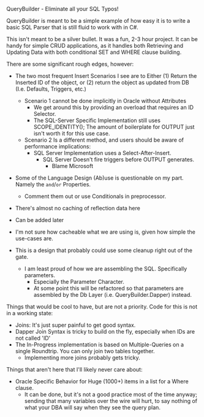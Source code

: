 ﻿QueryBuilder - Eliminate all your SQL Typos!

QueryBuilder is meant to be a simple example of how easy it is to write a basic SQL Parser that is still fluid to work with in C#.

This isn't meant to be a silver bullet. It was a fun, 2-3 hour project. It can be handy for simple CRUD applications, as it handles both Retrieving and Updating Data with both conditional SET and WHERE clause building.

There are some significant rough edges, however:
 - The two most frequent Insert Scenarios I see are to Either (1) Return the Inserted ID of the object, or (2) return the object as updated from DB (I.e. Defaults, Triggers, etc.)
   - Scenario 1 cannot be done implicitly in Oracle without Attributes
     - We get around this by providing an overload that requires an ID Selector.
	 - The SQL-Server Specific Implementation still uses SCOPE_IDENTITY(); The amount of boilerplate for OUTPUT just isn't worth it for this use case.
   - Scenario 2 Is a different method, and users should be aware of performance implications:
     - SQL Server Implementation uses a Select-After-Insert.
	    - SQL Server Doesn't fire triggers before OUTPUT generates.
	      - Blame Microsoft
 
  - Some of the Language Design (Ab)use is questionable on my part. Namely the `and`/`or` Properties.
    - Comment them out or use Conditionals in preprocessor.

 - There's almost no caching of reflection data here
  - Can be added later
  - I'm not sure how cacheable what we are using is, given how simple the use-cases are.

 - This is a design that probably could use some cleanup right out of the gate.
   - I am least proud of how we are assembling the SQL. Specifically parameters.
     - Especially the Parameter Character.
     - At some point this will be refactored so that parameters are assembled by the Db Layer (i.e. QueryBuilder.Dapper) instead.

 Things that would be cool to have, but are not a priority. Code for this is not in a working state:

  - Joins: It's just super painful to get good syntax.
   - Dapper Join Syntax is tricky to build on the fly, especially when IDs are not called 'ID'
   - The In-Progress implementation is based on Multiple-Queries on a single Roundtrip. You can only join two tables together.
     - Implementing more joins probably gets tricky. 

 Things that aren't here that I'll likely never care about:
  - Oracle Specific Behavior for Huge (1000+) items in a list for a Where clause. 
    - It can be done, but it's not a good practice most of the time anyway; sending that many variables over the wire will hurt, to say nothing of what your DBA will say when they see the query plan.
